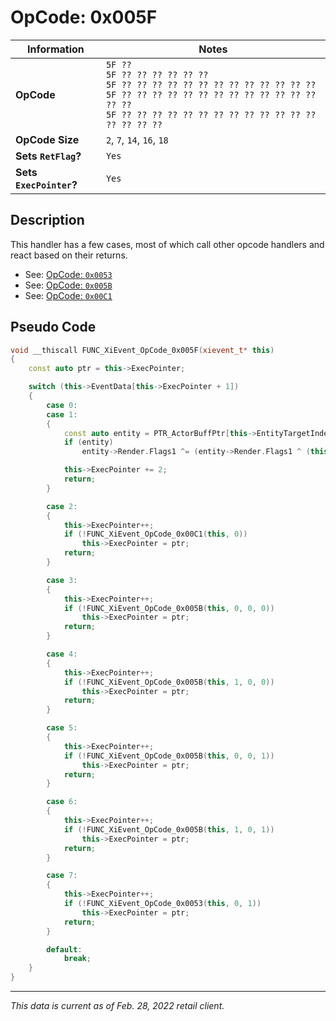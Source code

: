 # OpCode: 0x005F

| Information               | Notes |
|---                        |---    |
| **OpCode**                | `5F ??` <br> `5F ?? ?? ?? ?? ?? ??` <br> `5F ?? ?? ?? ?? ?? ?? ?? ?? ?? ?? ?? ?? ??` <br> `5F ?? ?? ?? ?? ?? ?? ?? ?? ?? ?? ?? ?? ?? ?? ??` <br> `5F ?? ?? ?? ?? ?? ?? ?? ?? ?? ?? ?? ?? ?? ?? ?? ?? ??` |
| **OpCode Size**           | `2`, `7`, `14`, `16`, `18` |
| **Sets `RetFlag`?**       | `Yes` |
| **Sets `ExecPointer`?**   | `Yes` |

## Description

This handler has a few cases, most of which call other opcode handlers and react based on their returns.

  * See: [OpCode: `0x0053`](OpCodes/0x0053.md)
  * See: [OpCode: `0x005B`](OpCodes/0x005B.md)
  * See: [OpCode: `0x00C1`](OpCodes/0x00C1.md)

## Pseudo Code

```cpp
void __thiscall FUNC_XiEvent_OpCode_0x005F(xievent_t* this)
{
    const auto ptr = this->ExecPointer;

    switch (this->EventData[this->ExecPointer + 1])
    {
        case 0:
        case 1:
        {
            const auto entity = PTR_ActorBuffPtr[this->EntityTargetIndex[1]];
            if (entity)
                entity->Render.Flags1 ^= (entity->Render.Flags1 ^ (this->EventData[this->ExecPointer + 1] << 29)) & 0x20000000;

            this->ExecPointer += 2;
            return;
        }

        case 2:
        {
            this->ExecPointer++;
            if (!FUNC_XiEvent_OpCode_0x00C1(this, 0))
                this->ExecPointer = ptr;
            return;
        }

        case 3:
        {
            this->ExecPointer++;
            if (!FUNC_XiEvent_OpCode_0x005B(this, 0, 0, 0))
                this->ExecPointer = ptr;
            return;
        }

        case 4:
        {
            this->ExecPointer++;
            if (!FUNC_XiEvent_OpCode_0x005B(this, 1, 0, 0))
                this->ExecPointer = ptr;
            return;
        }

        case 5:
        {
            this->ExecPointer++;
            if (!FUNC_XiEvent_OpCode_0x005B(this, 0, 0, 1))
                this->ExecPointer = ptr;
            return;
        }

        case 6:
        {
            this->ExecPointer++;
            if (!FUNC_XiEvent_OpCode_0x005B(this, 1, 0, 1))
                this->ExecPointer = ptr;
            return;
        }

        case 7:
        {
            this->ExecPointer++;
            if (!FUNC_XiEvent_OpCode_0x0053(this, 0, 1))
                this->ExecPointer = ptr;
            return;
        }

        default:
            break;
    }
}
```

---

_This data is current as of Feb. 28, 2022 retail client._